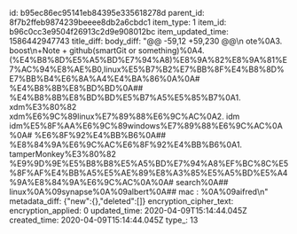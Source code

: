 id: b95ec86ec95141eb84395e335618278d
parent_id: 8f7b2ffeb9874239beeee8db2a6cbdc1
item_type: 1
item_id: b96c0cc3e9504f26913c2d9e908012bc
item_updated_time: 1586442947743
title_diff: 
body_diff: "@@ -59,12 +59,230 @@\n ote%0A3. boost\n+Note + github(smartGit or something)%0A4. (%E4%B8%8D%E5%A5%BD%E7%94%A8)%E8%9A%82%E8%9A%81%E7%AC%94%E8%AE%B0,linux%E5%B7%B2%E7%BB%8F%E4%B8%8D%E7%BB%B4%E6%8A%A4%E4%BA%86%0A%0A# %E4%B8%8B%E8%BD%BD%0A## %E4%B8%8B%E8%BD%BD%E5%B7%A5%E5%85%B7%0A1. xdm%E3%80%82 xdm%E6%9C%89linux%E7%89%88%E6%9C%AC%0A2. idm   idm%E5%8F%AA%E6%9C%89windows%E7%89%88%E6%9C%AC%0A%0A# %E6%8F%92%E4%BB%B6%0A## %E8%84%9A%E6%9C%AC%E6%8F%92%E4%BB%B6%0A1. tamperMonkey%E3%80%82 %E9%9D%9E%E5%B8%B8%E5%A5%BD%E7%94%A8%EF%BC%8C%E5%8F%AF%E4%BB%A5%E5%AE%89%E8%A3%85%E5%A5%BD%E5%A4%9A%E8%84%9A%E6%9C%AC%0A%0A# search%0A## linux%0A%09synapse%0A%09albert%0A## mac : %0A%09aifred\n"
metadata_diff: {"new":{},"deleted":[]}
encryption_cipher_text: 
encryption_applied: 0
updated_time: 2020-04-09T15:14:44.045Z
created_time: 2020-04-09T15:14:44.045Z
type_: 13